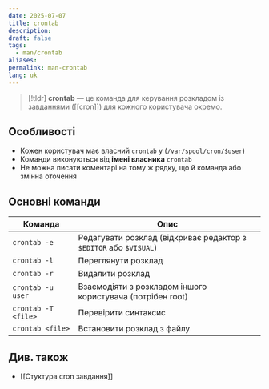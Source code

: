 ```yaml
---
date: 2025-07-07
title: crontab
description: 
draft: false
tags:
  - man/crontab
aliases: 
permalink: man-crontab
lang: uk
---
```


> [!tldr]
> **crontab** — це команда для керування розкладом із завданнями ([[cron]]) для кожного користувача окремо.

## Особливості

- Кожен користувач має власний `crontab` у  (`/var/spool/cron/$user`)
- Команди виконуються від **імені власника** `crontab`
- Не можна писати коментарі на тому ж рядку, що й команда або змінна оточення

## Основні команди

| Команда             | Опис                                                              |
| ------------------- | ----------------------------------------------------------------- |
| `crontab -e`        | Редагувати розклад (відкриває редактор з `$EDITOR` або `$VISUAL`) |
| `crontab -l`        | Переглянути розклад                                               |
| `crontab -r`        | Видалити розклад                                                  |
| `crontab -u user`   | Взаємодіяти з розкладом іншого користувача (потрібен root)        |
| `crontab -T <file>` | Перевірити синтаксис                                              |
| `crontab <file>`    | Встановити розклад з файлу                                        |

## Див. також

- [[Стуктура cron завдання]]